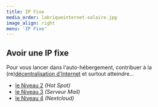 ```yaml
---
title: IP Fixe
media_order: labriqueinternet-solaire.jpg
image_align: right
menu: 'IP Fixe'
---
```


## Avoir une IP fixe

Pour vous lancer dans l'auto-hébergement, contribuer à la (re)[décentralisation d'Internet](https://fr.wikipedia.org/wiki/Red%C3%A9centralisation_d'Internet) et surtout atteindre…

* [le Niveau 2](/brique#niveau2) _(Hot Spot)_
* [le Niveau 3](/brique#niveau3) _(Serveur Mail)_
* [le Niveau 4](/brique#niveau4) _(Nextcloud)_